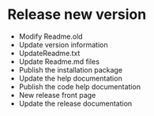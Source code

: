 ﻿# Release new version

* Modify Readme.old
* Update version information
* UpdateReadme.txt
* Update Readme.md files
* Publish the installation package
* Update the help documentation
* Publish the code help documentation
* New release front page
* Update the release documentation
